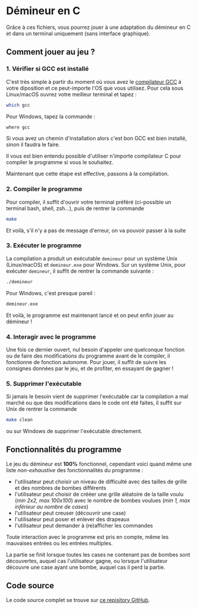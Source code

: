 # Démineur en C

Grâce à ces fichiers, vous pourrez jouer à une adaptation du démineur en C et dans un terminal uniquement (sans interface graphique).

## Comment jouer au jeu ?

### 1. Vérifier si GCC est installé

C'est très simple à partir du moment où vous avez le [compilateur GCC](https://gcc.gnu.org/install/) à votre diposition et ce peut-importe l'OS que vous utilisez.
Pour cela sous Linux/macOS ouvrez votre meilleur terminal et tapez :

```bash
which gcc
```

Pour Windows, tapez la commande :

```bash
where gcc
```

Si vous avez un chemin d'installation alors c'est bon GCC est bien installé, sinon il faudra le faire.

Il vous est bien entendu possible d'utiliser n'importe compilateur C pour compiler le programme si vous le souhaitez.

Maintenant que cette étape est effective, passons à la compilation.

### 2. Compiler le programme

Pour compiler, il suffit d'ouvrir votre terminal préféré (ci-possible un terminal bash, shell, zsh...), puis de rentrer la commande

```bash
make
```

Et voilà, s'il n'y a pas de message d'erreur, on va pouvoir passer à la suite

### 3. Exécuter le programme

La compilation a produit un exécutable `demineur` pour un système Unix (Linux/macOS) et `demineur.exe` pour Windows.
Sur un système Unix, pour exécuter `demineur`, il suffit de rentrer la commande suivante :

```bash
./demineur
````

Pour Windows, c'est presque pareil :

```bash
demineur.exe
```

Et voilà, le programme est maintenant lancé et on peut enfin jouer au démineur !

### 4. Interagir avec le programme

Une fois ce dernier ouvert, nul besoin d'appeler une quelconque fonction ou de faire des modifications du programme avant de le compiler, il fonctionne de fonction autonome.
Pour jouer, il suffit de suivre les consignes données par le jeu, et de profiter, en essayant de gagner !

### 5. Supprimer l'exécutable

Si jamais le besoin vient de supprimer l'exécutable car la compilation a mal marché ou que des modifications dans le code ont été faites, il suffit sur Unix de rentrer la commande

```bash
make clean
```

ou sur Windows de supprimer l'exécutable directement.

## Fonctionnalités du programme

Le jeu du démineur est **100%** fonctionnel, cependant voici quand même une liste *non-exhaustive* des fonctionnalités du programme :

- l'utilisateur peut choisir un niveau de difficulté avec des tailles de grille et des nombres de bombes différents
- l'utilisateur peut choisir de crééer une grille aléatoire de la taille voulu (*min 2x2, max 100x100*) avec le nombre de bombes voulues (*min 1, max inférieur au nombre de cases*)
- l'utilisateur peut creuser (découvrir une case)
- l'utilisateur peut poser et enlever des drapeaux
- l'utilisateur peut demander à (re)afficher les commandes

Toute interaction avec le programme est pris en compte, même les mauvaises entrées ou les entrées multiples.

La partie se finit lorsque toutes les cases ne contenant pas de bombes sont découvertes, auquel cas l'utilisateur gagne, ou lorsque l'utilisateur découvre une case ayant une bombe, auquel cas il perd la partie.

## Code source

Le code source complet se trouve sur [ce repisitory GitHub](https://github.com/S-c-r-a-t-c-h-y/Demineur-en-C).
